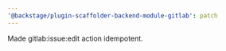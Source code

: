 ```yaml
---
'@backstage/plugin-scaffolder-backend-module-gitlab': patch
---
```


Made gitlab:issue:edit action idempotent.
